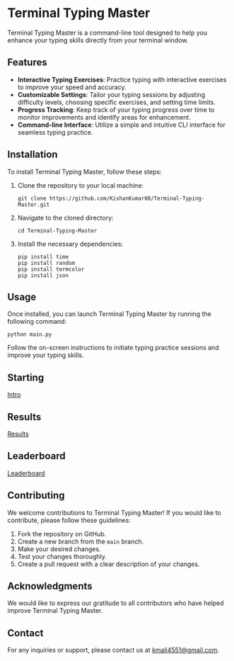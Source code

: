 
# Terminal Typing Master

Terminal Typing Master is a command-line tool designed to help you enhance your typing skills directly from your terminal window.

## Features

- **Interactive Typing Exercises**: Practice typing with interactive exercises to improve your speed and accuracy.
- **Customizable Settings**: Tailor your typing sessions by adjusting difficulty levels, choosing specific exercises, and setting time limits.
- **Progress Tracking**: Keep track of your typing progress over time to monitor improvements and identify areas for enhancement.
- **Command-line Interface**: Utilize a simple and intuitive CLI interface for seamless typing practice.

## Installation

To install Terminal Typing Master, follow these steps:

1. Clone the repository to your local machine:

    ```
    git clone https://github.com/KishanKumar08/Terminal-Typing-Master.git

2. Navigate to the cloned directory:

    ```
    cd Terminal-Typing-Master
    ```

3. Install the necessary dependencies:

    ```
    pip install time
    pip install random
    pip install termcolor
    pip install json
    ```

## Usage

Once installed, you can launch Terminal Typing Master by running the following command:

```
python main.py
```

Follow the on-screen instructions to initiate typing practice sessions and improve your typing skills.

## Starting
[Intro](images/starting.png)

## Results
[Results](images/results.png)

## Leaderboard
[Leaderboard](images/leaderboard.png)

## Contributing

We welcome contributions to Terminal Typing Master! If you would like to contribute, please follow these guidelines:

1. Fork the repository on GitHub.
2. Create a new branch from the `main` branch.
3. Make your desired changes.
4. Test your changes thoroughly.
5. Create a pull request with a clear description of your changes.


## Acknowledgments

We would like to express our gratitude to all contributors who have helped improve Terminal Typing Master.

## Contact

For any inquiries or support, please contact us at [kmali4551@gmail.com](mailto:kmali4551@gmail.com).
```

